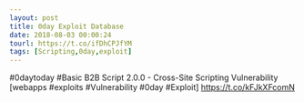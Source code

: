 ```yaml
---
layout: post
title: 0day Exploit Database
date: 2018-08-03 00:00:24
tourl: https://t.co/ifDhCPJfYM
tags: [Scripting,0day,exploit]
---
```

#0daytoday #Basic B2B Script 2.0.0 - Cross-Site Scripting Vulnerability [webapps #exploits #Vulnerability #0day #Exploit] https://t.co/kFJkXFcomN